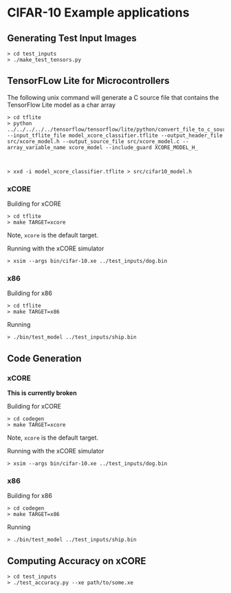 # CIFAR-10 Example applications

## Generating Test Input Images

    > cd test_inputs
    > ./make_test_tensors.py

## TensorFLow Lite for Microcontrollers

The following unix command will generate a C source file that contains the TensorFlow Lite model as a char array

    > cd tflite
    > python ../../../../../tensorflow/tensorflow/lite/python/convert_file_to_c_source.py --input_tflite_file model_xcore_classifier.tflite --output_header_file src/xcore_model.h --output_source_file src/xcore_model.c --array_variable_name xcore_model --include_guard XCORE_MODEL_H_



    > xxd -i model_xcore_classifier.tflite > src/cifar10_model.h

### xCORE

Building for xCORE

    > cd tflite
    > make TARGET=xcore

Note, `xcore` is the default target.

Running with the xCORE simulator

    > xsim --args bin/cifar-10.xe ../test_inputs/dog.bin

### x86

Building for x86

    > cd tflite
    > make TARGET=x86

Running

    > ./bin/test_model ../test_inputs/ship.bin

## Code Generation

### xCORE

**This is currently broken**

Building for xCORE

    > cd codegen
    > make TARGET=xcore

Note, `xcore` is the default target.

Running with the xCORE simulator

    > xsim --args bin/cifar-10.xe ../test_inputs/dog.bin

### x86

Building for x86

    > cd codegen
    > make TARGET=x86

Running

    > ./bin/test_model ../test_inputs/ship.bin

## Computing Accuracy on xCORE

    > cd test_inputs
    > ./test_accuracy.py --xe path/to/some.xe
